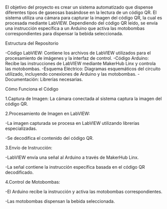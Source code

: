 El objetivo del proyecto es crear un sistema automatizado que dispense diferentes tipos de gaseosas basándose en la lectura de un código QR. El sistema utiliza una cámara para capturar 
la imagen del código QR, la cual es procesada mediante LabVIEW. Dependiendo del código QR leído, se envía una instrucción específica a un Arduino que activa las motobombas correspondientes
para dispensar la bebida seleccionada.

Estructura del Repositorio

-Código LabVIEW: Contiene los archivos de LabVIEW utilizados para el procesamiento de imágenes y la interfaz de control.
-Código Arduino: Recibe las instrucciones de LabVIEW mediante MakerHub Linx y controla las motobombas.
-Esquema Eléctrico: Diagramas esquemáticos del circuito utilizado, incluyendo conexiones de Arduino y las motobombas.
-Documentación: Librerías necesarias.

Cómo Funciona el Código

1.Captura de Imagen: La cámara conectada al sistema captura la imagen del código QR.

2.Procesamiento de Imagen en LabVIEW:

 -La imagen capturada se procesa en LabVIEW utilizando librerías especializadas.
 
 -Se decodifica el contenido del código QR.
 
3.Envío de Instrucción:

 -LabVIEW envía una señal al Arduino a través de MakerHub Linx.
 
 -La señal contiene la instrucción específica basada en el código QR decodificado.
 
4.Control de Motobombas:

 -El Arduino recibe la instrucción y activa las motobombas correspondientes.
 
 -Las motobombas dispensan la bebida seleccionada.
